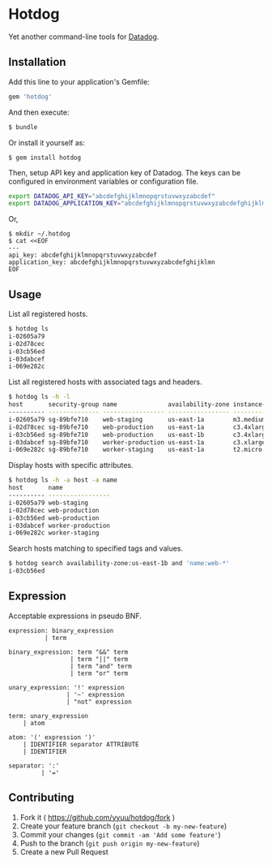 # Hotdog

Yet another command-line tools for [Datadog](https://www.datadoghq.com/).

## Installation

Add this line to your application's Gemfile:

```ruby
gem 'hotdog'
```

And then execute:

```sh
$ bundle
```

Or install it yourself as:

```
$ gem install hotdog
```

Then, setup API key and application key of Datadog. The keys can be configured in environment variables or configuration file.

```sh
export DATADOG_API_KEY="abcdefghijklmnopqrstuvwxyzabcdef"
export DATADOG_APPLICATION_KEY="abcdefghijklmnopqrstuvwxyzabcdefghijklmn"
```

Or,

```
$ mkdir ~/.hotdog
$ cat <<EOF
---
api_key: abcdefghijklmnopqrstuvwxyzabcdef
application_key: abcdefghijklmnopqrstuvwxyzabcdefghijklmn
EOF
```

## Usage

List all registered hosts.

```sh
$ hotdog ls
i-02605a79
i-02d78cec
i-03cb56ed
i-03dabcef
i-069e282c
```

List all registered hosts with associated tags and headers.

```sh
$ hotdog ls -h -l
host       security-group name              availability-zone instance-type image        region    kernel      
---------- -------------- ----------------- ----------------- ------------- ------------ --------- ------------
i-02605a79 sg-89bfe710    web-staging       us-east-1a        m3.medium     ami-66089cdf us-east-1 aki-89ab75e1
i-02d78cec sg-89bfe710    web-production    us-east-1a        c3.4xlarge    ami-8bb3fc92 us-east-1 aki-89ab75e1
i-03cb56ed sg-89bfe710    web-production    us-east-1b        c3.4xlarge    ami-8bb3fc92 us-east-1 aki-89ab75e1
i-03dabcef sg-89bfe710    worker-production us-east-1a        c3.xlarge     ami-4032c1c8 us-east-1 aki-89ab75e1
i-069e282c sg-89bfe710    worker-staging    us-east-1a        t2.micro      ami-384c8480 us-east-1 aki-89ab75e1
```

Display hosts with specific attributes.

```sh
$ hotdog ls -h -a host -a name
host       name             
---------- -----------------
i-02605a79 web-staging      
i-02d78cec web-production   
i-03cb56ed web-production   
i-03dabcef worker-production
i-069e282c worker-staging   
```

Search hosts matching to specified tags and values.

```sh
$ hotdog search availability-zone:us-east-1b and 'name:web-*'
i-03cb56ed
```


## Expression

Acceptable expressions in pseudo BNF.

```
expression: binary_expression
          | term

binary_expression: term "&&" term
                 | term "||" term
                 | term "and" term
                 | term "or" term

unary_expression: '!' expression
                | '~' expression
                | "not" expression

term: unary_expression
    | atom

atom: '(' expression ')'
    | IDENTIFIER separator ATTRIBUTE
    | IDENTIFIER

separator: ':'
         | '='
```


## Contributing

1. Fork it ( https://github.com/yyuu/hotdog/fork )
2. Create your feature branch (`git checkout -b my-new-feature`)
3. Commit your changes (`git commit -am 'Add some feature'`)
4. Push to the branch (`git push origin my-new-feature`)
5. Create a new Pull Request
